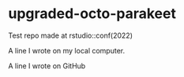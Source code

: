 # upgraded-octo-parakeet
Test repo made at rstudio::conf(2022)



A line I wrote on my local computer.



A line I wrote on GitHub


